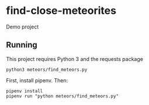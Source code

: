 # find-close-meteorites
Demo project

## Running

This project requires Python 3 and the requests package

`python3 meteors/find_meteors.py`

First, install pipenv. Then:

```
pipenv install
pipenv run "python meteors/find_meteors.py"
```
